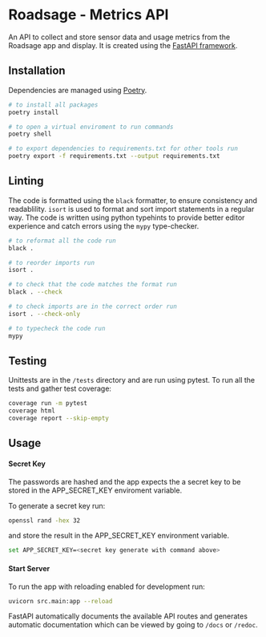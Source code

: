 # Roadsage - Metrics API

An API to collect and store sensor data and usage metrics from the Roadsage app and display. It is created using the [FastAPI framework](https://fastapi.tiangolo.com/).

## Installation

Dependencies are managed using [Poetry](https://python-poetry.org/).

```sh
# to install all packages
poetry install

# to open a virtual enviroment to run commands
poetry shell

# to export dependencies to requirements.txt for other tools run
poetry export -f requirements.txt --output requirements.txt
```

## Linting

The code is formatted using the `black` formatter, to ensure consistency and readablility.
`isort` is used to format and sort import statements in a regular way.
The code is written using python typehints to provide better editor experience and catch errors using the `mypy` type-checker.

```sh
# to reformat all the code run
black .

# to reorder imports run
isort .

# to check that the code matches the format run
black . --check

# to check imports are in the correct order run
isort . --check-only

# to typecheck the code run
mypy
```

## Testing

Unittests are in the `/tests` directory and are run using pytest. To run all the tests and gather test coverage:

```sh
coverage run -m pytest
coverage html
coverage report --skip-empty
```

## Usage

#### Secret Key

The passwords are hashed and the app expects the a secret key to be stored in the APP_SECRET_KEY enviroment variable.

To generate a secret key run:

```sh
openssl rand -hex 32
```

and store the result in the APP_SECRET_KEY environment variable.

```sh
set APP_SECRET_KEY=<secret key generate with command above>
```

#### Start Server

To run the app with reloading enabled for development run:

```sh
uvicorn src.main:app --reload
```

FastAPI automatically documents the available API routes and generates automatic documentation which can be viewed by going to `/docs` or `/redoc`.
